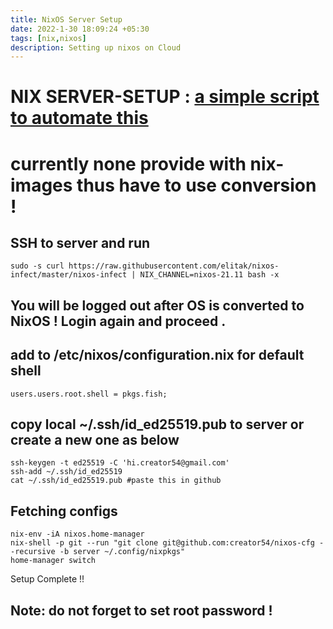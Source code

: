 ```yaml
---
title: NixOS Server Setup
date: 2022-1-30 18:09:24 +05:30
tags: [nix,nixos]
description: Setting up nixos on Cloud
---
```


# NIX SERVER-SETUP : [a simple script to automate this](https://github.com/creator54/nix-server-setup)
# currently none provide with nix-images thus have to use conversion !

## SSH to server and run

```
sudo -s curl https://raw.githubusercontent.com/elitak/nixos-infect/master/nixos-infect | NIX_CHANNEL=nixos-21.11 bash -x
```

## You will be logged out after OS is converted to NixOS ! Login again and proceed .

## add to /etc/nixos/configuration.nix for default shell

```
users.users.root.shell = pkgs.fish;
```

## copy local ~/.ssh/id_ed25519.pub to server or create a new one as below

```
ssh-keygen -t ed25519 -C 'hi.creator54@gmail.com'
ssh-add ~/.ssh/id_ed25519
cat ~/.ssh/id_ed25519.pub #paste this in github
```
## Fetching configs

```
nix-env -iA nixos.home-manager
nix-shell -p git --run "git clone git@github.com:creator54/nixos-cfg --recursive -b server ~/.config/nixpkgs"
home-manager switch
```
Setup Complete !!

## Note:  do not forget to set root password !


